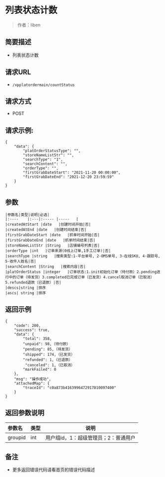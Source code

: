 # 列表状态计数

> 作者：liben

## 简要描述

- 列表状态计数

## 请求URL
- ` /xpplatordermain/countStatus `
  
## 请求方式
- POST 
## 请求示例:
```
{
    "data": {
        "platOrderStatusType": "",
        "storeNameListStr": "",
        "searchType": "1",
        "searchContent": "",
        "orderType": "",
        "firstGrabDateStart": "2021-11-20 00:00:00",
        "firstGrabDateEnd": "2021-12-20 23:59:59"
    }
}
```
## 参数
```
|参数名|类型|说明|必选|
|:----    |:---|:----- |-----   |
|createdAtStart |date   |创建时间开始|否|
|createdAtEnd |date   |创建时间结束|否|
|firstGrabDateStart |date   |抓单时间开始|否|
|firstGrabDateEnd |date   |抓单时间结束|否|
|storeNameListStr |String   |店铺编号列表|否|
|orderType |int   |订单来源(0线上订单,1手工订单)|否|
|searchType |string   |搜索类型:1-平台单号, 2-OMS单号, 3-在线SKU, 4-跟踪号, 5-收件人姓名|否|
|searchContent |String   |搜索内容|否|
|platOrderStatus |integer   |订单状态:1.init初始化订单（待付款）2.pending进行中的订单（待发货）3.completed已完成订单（已发货）4.cancel取消订单（已取消）5.refunded退款（已退款）|否|
|descs|string |排序 
|ascs| string |排序
```
## 返回示例 

``` 
{
    "code": 200,
    "success": true,
    "data": {
        "total": 358,
        "unpaid": 98,（待付款）
        "pending": 85,（待发货）
        "shipped": 174,（已发货）
        "refunded": 1,（已退款）
		 "canceled": 1,（已取消）
        "markFailed": 0
    },
    "msg": "操作成功",
    "attachedMap": {
        "traceId": "c0a873b4163996472917010097400"
    }
}
```

## 返回参数说明 

|参数名|类型|说明|
|:-----  |:-----|-----                           |
|groupid |int   |用户组id，1：超级管理员；2：普通用户  |

## 备注 

- 更多返回错误代码请看首页的错误代码描述